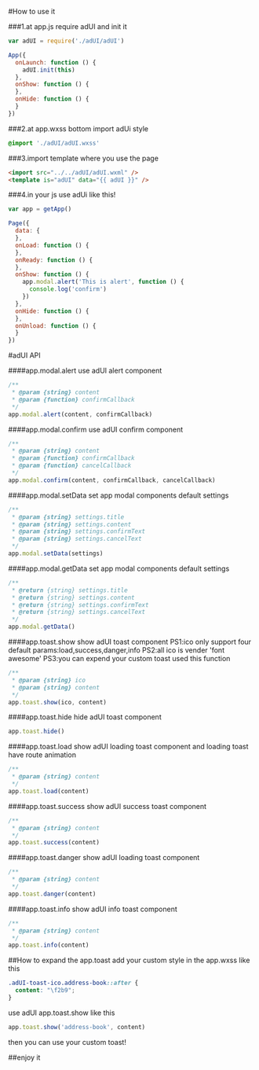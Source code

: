#How to use it

###1.at app.js require adUI and init it
```js
var adUI = require('./adUI/adUI')

App({
  onLaunch: function () {
    adUI.init(this)
  },
  onShow: function () {
  },
  onHide: function () {
  }
})
```
###2.at app.wxss bottom import adUi style
```css
@import './adUI/adUI.wxss'
```
###3.import template where you use the page
```html
<import src="../../adUI/adUI.wxml" />
<template is="adUI" data="{{ adUI }}" />
```
###4.in your js use adUi like this!
```js
var app = getApp()

Page({
  data: {
  },
  onLoad: function () {
  },
  onReady: function () {
  },
  onShow: function () {
    app.modal.alert('This is alert', function () {
      console.log('confirm')
    })
  },
  onHide: function () {
  },
  onUnload: function () {
  }
})
```

#adUI API

####app.modal.alert
use adUI alert component
```js
/**
 * @param {string} content
 * @param {function} confirmCallback
 */
app.modal.alert(content, confirmCallback)
```

####app.modal.confirm
use adUI confirm component
```js
/**
 * @param {string} content
 * @param {function} confirmCallback
 * @param {function} cancelCallback
 */
app.modal.confirm(content, confirmCallback, cancelCallback)
```

####app.modal.setData
set app modal components default settings
```js
/**
 * @param {string} settings.title
 * @param {string} settings.content
 * @param {string} settings.confirmText
 * @param {string} settings.cancelText
 */
app.modal.setData(settings)
```

####app.modal.getData
set app modal components default settings
```js
/**
 * @return {string} settings.title
 * @return {string} settings.content
 * @return {string} settings.confirmText
 * @return {string} settings.cancelText
 */
app.modal.getData()
```

####app.toast.show
show adUI toast component
PS1:ico only support four default params:load,success,danger,info
PS2:all ico is vender 'font awesome'
PS3:you can expend your custom toast used this function
```js
/**
 * @param {string} ico
 * @param {string} content
 */
app.toast.show(ico, content)
```

####app.toast.hide
hide adUI toast component
```js
app.toast.hide()
```

####app.toast.load
show adUI loading toast component and loading toast have route animation
```js
/**
 * @param {string} content
 */
app.toast.load(content)
```

####app.toast.success
show adUI success toast component
```js
/**
 * @param {string} content
 */
app.toast.success(content)
```

####app.toast.danger
show adUI loading toast component
```js
/**
 * @param {string} content
 */
app.toast.danger(content)
```

####app.toast.info
show adUI info toast component
```js
/**
 * @param {string} content
 */
app.toast.info(content)
```

##How to expand the app.toast
add your custom style in the app.wxss like this
```css
.adUI-toast-ico.address-book::after {
  content: "\f2b9";
}
```
use adUI app.toast.show like this
```js
app.toast.show('address-book', content)
```
then you can use your custom toast!

##enjoy it
